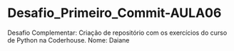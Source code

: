 # Desafio_Primeiro_Commit-AULA06
Desafio Complementar: Criação de repositório com os exercícios do curso de Python na Coderhouse.
Nome: Daiane
